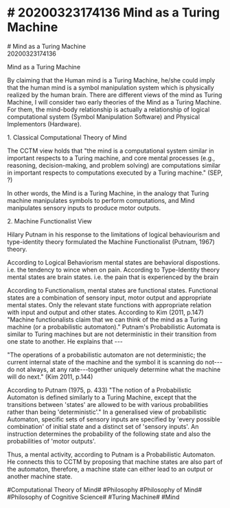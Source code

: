 # \# 20200323174136 Mind as a Turing Machine

\# Mind as a Turing Machine\
20200323174136

Mind as a Turing Machine

By claiming that the Human mind is a Turing Machine, he/she could imply that the human mind is a symbol manipulation system which is physically realized by the human brain. There are different views of the mind as Turing Machine, I will consider two early theories of the Mind as a Turing Machine. For them, the mind-body relationship is actually a relationship of logical computational system (Symbol Manipulation Software) and Physical Implementors (Hardware).

1\. Classical Computational Theory of Mind

The CCTM view holds that "the mind is a computational system similar in important respects to a Turing machine, and core mental processes (e.g., reasoning, decision-making, and problem solving) are computations similar in important respects to computations executed by a Turing machine." (SEP, ?)

In other words, the Mind is a Turing Machine, in the analogy that Turing machine manipulates symbols to perform computations, and Mind manipulates sensory inputs to produce motor outputs.

2\. Machine Functionalist View

Hilary Putnam in his response to the limitations of logical behaviourism and type-identity theory formulated the Machine Functionalist (Putnam, 1967) theory.

According to Logical Behaviorism mental states are behavioral dispostions. i.e. the tendency to wince when on pain. According to Type-Identity theory mental states are brain states. i.e. the pain that is experienced by the brain

According to Functionalism, mental states are functional states. Functional states are a combination of sensory input, motor output and appropriate mental states. Only the relevant state functions with appropriate relation with input and output and other states. According to Kim (2011, p.147) "Machine functionalists claim that we can think of the mind as a Turing machine (or a probabilistic automaton)." Putnam\'s Probabilistic Automata is similar to Turing machines but are not deterministic in their transition from one state to another. He explains that ---

"The operations of a probabilistic automaton are not deterministic; the current internal state of the machine and the symbol it is scanning do not---do not always, at any rate---together uniquely determine what the machine will do next." (Kim 2011, p.144)

According to Putnam (1975, p. 433) "The notion of a Probabilistic Automaton is defined similarly to a Turing Machine, except that the transitions between \'states\' are allowed to be with various probabilities rather than being \'deterministic'." In a generalised view of probabilistic Automaton, specific sets of sensory inputs are specified by 'every possible combination' of initial state and a distinct set of 'sensory inputs'. An instruction determines the probability of the following state and also the probabilities of 'motor outputs'.

Thus, a mental activity, according to Putnam is a Probabilistic Automaton. He connects this to CCTM by proposing that machine states are also part of the automaton, therefore, a machine state can either lead to an output or another machine state.

\#Computational Theory of Mind\# \#Philosophy \#Philosophy of Mind\# \#Philosophy of Cognitive Science\# \#Turing Machine\# \#Mind

